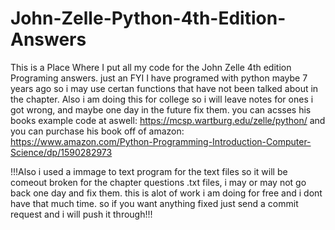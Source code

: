 # John-Zelle-Python-4th-Edition-Answers
This is a Place Where I put all my code for the John Zelle 4th edition Programing answers. just an FYI I have programed with python maybe 7 years ago so i may use certan functions that have not been talked about in the chapter. Also i am doing this for college so i will leave notes for ones i got wrong, and maybe one day in the future fix them. 
you can acsses his books example code at aswell: https://mcsp.wartburg.edu/zelle/python/
and you can purchase his book off of amazon: https://www.amazon.com/Python-Programming-Introduction-Computer-Science/dp/1590282973

!!!Also i used a immage to text program for the text files so it will be comeout broken for the chapter questions .txt files, i may or may not go back one day and fix them. this is alot of work i am doing for free and i dont have that much time. so if you want anything fixed just send a commit request and i will push it through!!!
